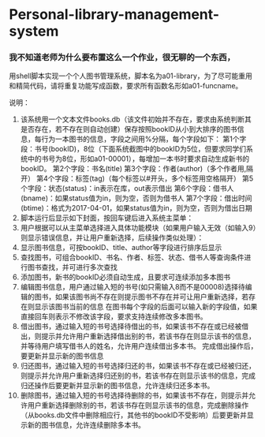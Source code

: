# Personal-library-management-system
### 我不知道老师为什么要布置这么一个作业，很无聊的一个东西，
用shell脚本实现一个个人图书管理系统，脚本名为a01-library，为了尽可能重用和精简代码，请将重复功能写成函数，要求所有函数名形如a01-funcname。

说明：
1. 该系统用一个文本文件books.db（该文件初始并不存在，要求由系统判断其是否存在，若不存在则自动创建）保存按照bookID从小到大排序的图书信息，每行为一本图书的信息，字段之间用%分隔，每个字段如下：
第1个字段：书号(bookID)，8位（下面系统截图中的bookID为5位，但要求同学们系统中的书号为8位，形如a01-00001），每增加一本书时要求自动生成新书的bookID。
第2个字段：书名(title)
第3个字段：作者(author)（多个作者用,隔开）
第4个字段：标签(tag)（每个标签以#开头，多个标签用空格隔开）
第5个字段：状态(status)：in表示在库，out表示借出
第6个字段：借书人(bname)：如果status值为in，则为空，否则为借书人
第7个字段：借出时间(btime)：格式为2017-04-01，如果status值为in，则为空，否则为借出日期
2. 脚本运行后显示如下封面，按回车键后进入系统主菜单：
3. 用户根据可以从主菜单选择进入具体功能模块（如果用户输入无效（如输入9）则显示错误信息，并让用户重新选择，后续操作类似处理）：
4. 显示图书信息，可按bookID、title、author等字段进行排序后显示
5. 查找图书，可组合bookID、书名、作者、标签、状态、借书人等查询条件进行图书查找，并可进行多次查找
6. 添加图书，新书的bookID必须自动生成，且要求可连续添加多本图书
7. 编辑图书信息，用户通过输入短的书号(如只需输入8而不是00008)选择待编辑的图书，如果该图书尚不存在则提示图书不存在并可让用户重新选择，若存在则显示该图书当前的信息
在图书每个字段的后面可以输入新的字段值，如果直接回车则表示不修改该字段，要求支持连续修改多本图书。
8. 借出图书，通过输入短的书号选择待借出的书，如果该书不存在或已经被借出，则提示并允许用户重新选择借出别的书，若该书存在则显示该书的信息，并等待用户填写借书人的姓名，允许用户连续借出多本书。
完成借出操作后，要更新并显示新的图书信息
9. 归还图书，通过输入短的书号选择归还的书，如果该书不存在或已经被归还，则提示并允许用户重新选择归还别的书，若该书存在则显示该书的信息，完成归还操作后要更新并显示新的图书信息，允许连续归还多本书。
10. 删除图书，通过输入短的书号选择待删除的书，如果该书不存在，则提示并允许用户重新选择删除别的书，若该书存在则显示该书的信息，完成删除操作（从books.db文件中删除相应行，其他书的bookID不受影响）后要更新并显示新的图书信息，允许连续删除多本书。
